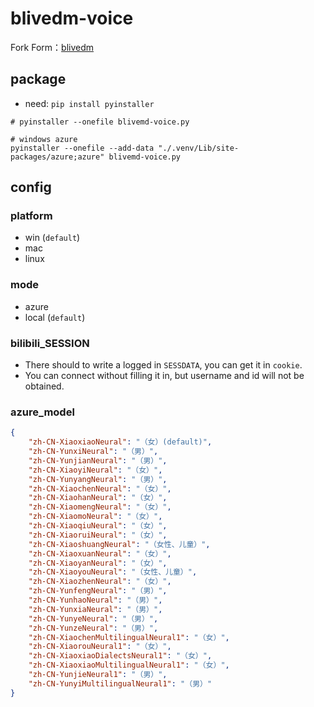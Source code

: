 # blivedm-voice

Fork Form：[blivedm](https://github.com/xfgryujk/blivedm)

## package

- need: `pip install pyinstaller`

```shell
# pyinstaller --onefile blivemd-voice.py

# windows azure
pyinstaller --onefile --add-data "./.venv/Lib/site-packages/azure;azure" blivemd-voice.py
```

## config

### platform

- win (`default`)
- mac
- linux

### mode

- azure
- local (`default`)

### bilibili_SESSION

- There should to write a logged in `SESSDATA`, you can get it in `cookie`.
- You can connect without filling it in, but username and id will not be obtained.

### azure_model

```json
{
	"zh-CN-XiaoxiaoNeural": "（女）(default)",
	"zh-CN-YunxiNeural": "（男）",
	"zh-CN-YunjianNeural": "（男）",
	"zh-CN-XiaoyiNeural": "（女）",
	"zh-CN-YunyangNeural": "（男）",
	"zh-CN-XiaochenNeural": "（女）",
	"zh-CN-XiaohanNeural": "（女）",
	"zh-CN-XiaomengNeural": "（女）",
	"zh-CN-XiaomoNeural": "（女）",
	"zh-CN-XiaoqiuNeural": "（女）",
	"zh-CN-XiaoruiNeural": "（女）",
	"zh-CN-XiaoshuangNeural": "（女性、儿童）",
	"zh-CN-XiaoxuanNeural": "（女）",
	"zh-CN-XiaoyanNeural": "（女）",
	"zh-CN-XiaoyouNeural": "（女性、儿童）",
	"zh-CN-XiaozhenNeural": "（女）",
	"zh-CN-YunfengNeural": "（男）",
	"zh-CN-YunhaoNeural": "（男）",
	"zh-CN-YunxiaNeural": "（男）",
	"zh-CN-YunyeNeural": "（男）",
	"zh-CN-YunzeNeural": "（男）",
	"zh-CN-XiaochenMultilingualNeural1": "（女）",
	"zh-CN-XiaorouNeural1": "（女）",
	"zh-CN-XiaoxiaoDialectsNeural1": "（女）",
	"zh-CN-XiaoxiaoMultilingualNeural1": "（女）",
	"zh-CN-YunjieNeural1": "（男）",
	"zh-CN-YunyiMultilingualNeural1": "（男）"
}
```